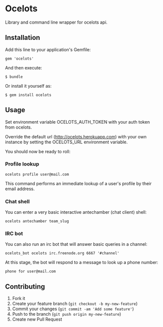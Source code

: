 # Ocelots

Library and command line wrapper for ocelots api.

## Installation

Add this line to your application's Gemfile:

    gem 'ocelots'

And then execute:

    $ bundle

Or install it yourself as:

    $ gem install ocelots

## Usage

Set environment variable OCELOTS_AUTH_TOKEN with your auth token from ocelots.

Override the default url (http://ocelots.herokuapp.com) with your own instance by setting the OCELOTS_URL environment variable.

You should now be ready to roll:

### Profile lookup

    ocelots profile user@mail.com

This command performs an immediate lookup of a user's profile by their email address.

### Chat shell

You can enter a very basic interactive antechamber (chat client) shell:

    ocelots antechamber team_slug

### IRC bot

You can also run an irc bot that will answer basic queries in a channel:

    ocelots_bot ocelots irc.freenode.org 6667 '#channel'

At this stage, the bot will respond to a message to look up a phone number:

    phone for user@mail.com

## Contributing

1. Fork it
2. Create your feature branch (`git checkout -b my-new-feature`)
3. Commit your changes (`git commit -am 'Add some feature'`)
4. Push to the branch (`git push origin my-new-feature`)
5. Create new Pull Request